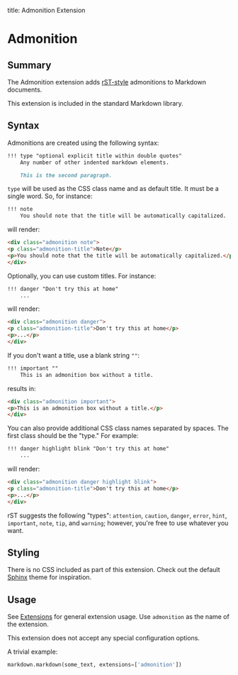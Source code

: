 title: Admonition Extension

Admonition
==========

Summary
-------

The Admonition extension adds [rST-style][rST] admonitions to Markdown documents.

This extension is included in the standard Markdown library.

[rST]: http://docutils.sourceforge.net/docs/ref/rst/directives.html#specific-admonitions

Syntax
------

Admonitions are created using the following syntax:

```md
!!! type "optional explicit title within double quotes"
    Any number of other indented markdown elements.

    This is the second paragraph.
```

`type` will be used as the CSS class name and as default title. It must be a
single word. So, for instance:

```md
!!! note
    You should note that the title will be automatically capitalized.
```

will render:

```html
<div class="admonition note">
<p class="admonition-title">Note</p>
<p>You should note that the title will be automatically capitalized.</p>
</div>
```

Optionally, you can use custom titles. For instance:

```md
!!! danger "Don't try this at home"
    ...
```

will render:

```html
<div class="admonition danger">
<p class="admonition-title">Don't try this at home</p>
<p>...</p>
</div>
```

If you don't want a title, use a blank string `""`:

```md
!!! important ""
    This is an admonition box without a title.
```

results in:

```html
<div class="admonition important">
<p>This is an admonition box without a title.</p>
</div>
```

You can also provide additional CSS class names separated by spaces. The first
class should be the "type." For example:

```md
!!! danger highlight blink "Don't try this at home"
    ...
```

will render:

```html
<div class="admonition danger highlight blink">
<p class="admonition-title">Don't try this at home</p>
<p>...</p>
</div>
```

rST suggests the following "types": `attention`, `caution`, `danger`, `error`,
`hint`, `important`, `note`, `tip`, and `warning`; however, you're free to use
whatever you want.

Styling
-------

There is no CSS included as part of this extension. Check out the default
[Sphinx][sphinx] theme for inspiration.

[sphinx]: http://sphinx.pocoo.org/

## Usage

See [Extensions](index.md) for general extension usage. Use `admonition` as the
name of the extension.

This extension does not accept any special configuration options.

A trivial example:

```python
markdown.markdown(some_text, extensions=['admonition'])
```
